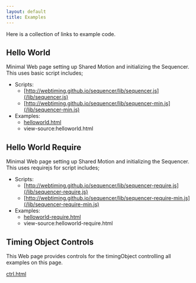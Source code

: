 ```yaml
---
layout: default
title: Examples
---
```


Here is a collection of links to example code.


<a name="helloworld"></a>
## Hello World

Minimal Web page setting up Shared Motion and initializing the Sequencer. This uses basic script includes;

- Scripts:
	- [http://webtiming.github.io/sequencer/lib/sequencer.js](/lib/sequencer.js)
	- [http://webtiming.github.io/sequencer/lib/sequencer-min.js](/lib/sequencer-min.js)
- Examples:
	- [helloworld.html](examples/helloworld.html)
	- <a onclick="window.location = get_view_source_url('examples/helloworld.html');">view-source:helloworld.html</a>


<a name="helloworld-require"></a>
## Hello World Require

Minimal Web page setting up Shared Motion and initializing the Sequencer. This uses requirejs for script includes; 

- Scripts:
	- [http://webtiming.github.io/sequencer/lib/sequencer-require.js](/lib/sequencer-require.js) 
	- [http://webtiming.github.io/sequencer/lib/sequencer-require-min.js](/lib/sequencer-require-min.js)
- Examples:
	- [helloworld-require.html](examples/helloworld-require.html)
	- <a onclick="window.location = get_view_source_url('examples/helloworld-require.html');">view-source:helloworld-require.html</a>



## Timing Object Controls

This Web page provides controls for the timingObject controlling all examples on this page.

[ctrl.html](/examples/ctrl.html)

